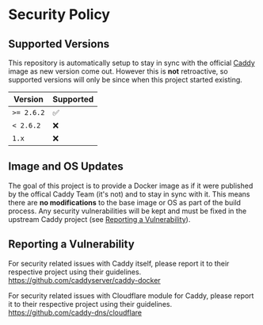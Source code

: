 # Security Policy

## Supported Versions

This repository is automatically setup to stay in sync with the official [Caddy](https://hub.docker.com/_/caddy) image as new version come out. However this is **not** retroactive, so supported versions will only be since when this project started existing.

| Version    | Supported          |
| ---------- | ------------------ |
| `>= 2.6.2` | :white_check_mark: |
| `< 2.6.2`  | :x:                |
| `1.x`      | :x:                |

## Image and OS Updates

The goal of this project is to provide a Docker image as if it were published by the offical Caddy Team (it's not) and to stay in sync with it. This means there are **no modifications** to the base image or OS as part of the build process. Any security vulnerabilities will be kept and must be fixed in the upstream Caddy project (see [Reporting a Vulnerability](#reporting-a-vulnerability)).

## Reporting a Vulnerability

For security related issues with Caddy itself, please report it to their respective project using their guidelines.  
https://github.com/caddyserver/caddy-docker

For security related issues with Cloudflare module for Caddy, please report it to their respective project using their guidelines.  
https://github.com/caddy-dns/cloudflare
